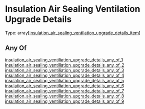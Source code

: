 
Insulation Air Sealing Ventilation Upgrade Details
==================================================
  
Type: array[[insulation_air_sealing_ventilation_upgrade_details_item](insulation_air_sealing_ventilation_upgrade_details_item.md)]
## Any Of
  
  
[insulation_air_sealing_ventiliation_upgrade_details_any_of_1](insulation_air_sealing_ventiliation_upgrade_details_any_of_1.md)  
[insulation_air_sealing_ventiliation_upgrade_details_any_of_2](insulation_air_sealing_ventiliation_upgrade_details_any_of_2.md)  
[insulation_air_sealing_ventiliation_upgrade_details_any_of_3](insulation_air_sealing_ventiliation_upgrade_details_any_of_3.md)  
[insulation_air_sealing_ventiliation_upgrade_details_any_of_4](insulation_air_sealing_ventiliation_upgrade_details_any_of_4.md)  
[insulation_air_sealing_ventiliation_upgrade_details_any_of_5](insulation_air_sealing_ventiliation_upgrade_details_any_of_5.md)  
[insulation_air_sealing_ventiliation_upgrade_details_any_of_6](insulation_air_sealing_ventiliation_upgrade_details_any_of_6.md)  
[insulation_air_sealing_ventiliation_upgrade_details_any_of_7](insulation_air_sealing_ventiliation_upgrade_details_any_of_7.md)  
[insulation_air_sealing_ventiliation_upgrade_details_any_of_8](insulation_air_sealing_ventiliation_upgrade_details_any_of_8.md)  
[insulation_air_sealing_ventiliation_upgrade_details_any_of_9](insulation_air_sealing_ventiliation_upgrade_details_any_of_9.md)